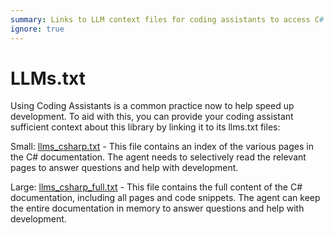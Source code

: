```yaml
---
summary: Links to LLM context files for coding assistants to access C# Teams AI documentation for development support.
ignore: true
---
```


# LLMs.txt

Using Coding Assistants is a common practice now to help speed up development. To aid with this, you can provide your coding assistant sufficient context about this library by linking it to its llms.txt files:

Small: [llms_csharp.txt](/llm_docs/llms_csharp.txt) - This file contains an index of the various pages in the C# documentation. The agent needs to selectively read the relevant pages to answer questions and help with development.

Large: [llms_csharp_full.txt](/llm_docs/llms_csharp_full.txt) - This file contains the full content of the C# documentation, including all pages and code snippets. The agent can keep the entire documentation in memory to answer questions and help with development.